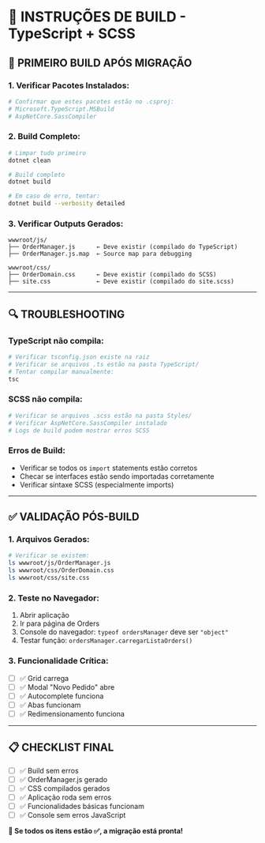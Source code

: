 # 🔧 INSTRUÇÕES DE BUILD - TypeScript + SCSS

## 🚀 PRIMEIRO BUILD APÓS MIGRAÇÃO

### **1. Verificar Pacotes Instalados:**
```bash
# Confirmar que estes pacotes estão no .csproj:
# Microsoft.TypeScript.MSBuild
# AspNetCore.SassCompiler
```

### **2. Build Completo:**
```bash
# Limpar tudo primeiro
dotnet clean

# Build completo
dotnet build

# Em caso de erro, tentar:
dotnet build --verbosity detailed
```

### **3. Verificar Outputs Gerados:**
```
wwwroot/js/
├── OrderManager.js      ← Deve existir (compilado do TypeScript)
├── OrderManager.js.map  ← Source map para debugging

wwwroot/css/
├── OrderDomain.css      ← Deve existir (compilado do SCSS)
├── site.css             ← Deve existir (compilado do site.scss)
```

---

## 🔍 TROUBLESHOOTING

### **TypeScript não compila:**
```bash
# Verificar tsconfig.json existe na raiz
# Verificar se arquivos .ts estão na pasta TypeScript/
# Tentar compilar manualmente:
tsc
```

### **SCSS não compila:**
```bash
# Verificar se arquivos .scss estão na pasta Styles/
# Verificar AspNetCore.SassCompiler instalado
# Logs de build podem mostrar erros SCSS
```

### **Erros de Build:**
- Verificar se todos os `import` statements estão corretos
- Checar se interfaces estão sendo importadas corretamente
- Verificar sintaxe SCSS (especialmente imports)

---

## ✅ VALIDAÇÃO PÓS-BUILD

### **1. Arquivos Gerados:**
```bash
# Verificar se existem:
ls wwwroot/js/OrderManager.js
ls wwwroot/css/OrderDomain.css
ls wwwroot/css/site.css
```

### **2. Teste no Navegador:**
1. Abrir aplicação
2. Ir para página de Orders
3. Console do navegador: `typeof ordersManager` deve ser `"object"`
4. Testar função: `ordersManager.carregarListaOrders()`

### **3. Funcionalidade Crítica:**
- [ ] ✅ Grid carrega
- [ ] ✅ Modal "Novo Pedido" abre
- [ ] ✅ Autocomplete funciona
- [ ] ✅ Abas funcionam
- [ ] ✅ Redimensionamento funciona

---

## 📋 CHECKLIST FINAL

- [ ] ✅ Build sem erros
- [ ] ✅ OrderManager.js gerado
- [ ] ✅ CSS compilados gerados
- [ ] ✅ Aplicação roda sem erros
- [ ] ✅ Funcionalidades básicas funcionam
- [ ] ✅ Console sem erros JavaScript

**🎉 Se todos os itens estão ✅, a migração está pronta!**

